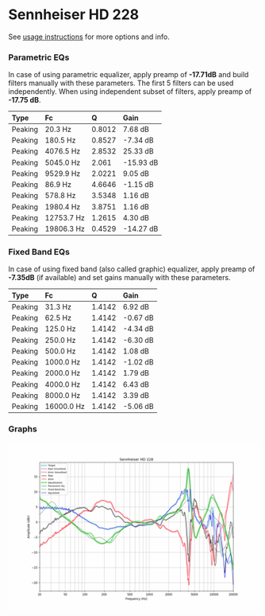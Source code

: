 # Sennheiser HD 228
See [usage instructions](https://github.com/jaakkopasanen/AutoEq#usage) for more options and info.

### Parametric EQs
In case of using parametric equalizer, apply preamp of **-17.71dB** and build filters manually
with these parameters. The first 5 filters can be used independently.
When using independent subset of filters, apply preamp of **-17.75 dB**.

| Type    | Fc         |      Q | Gain      |
|:--------|:-----------|:-------|:----------|
| Peaking | 20.3 Hz    | 0.8012 | 7.68 dB   |
| Peaking | 180.5 Hz   | 0.8527 | -7.34 dB  |
| Peaking | 4076.5 Hz  | 2.8532 | 25.33 dB  |
| Peaking | 5045.0 Hz  | 2.061  | -15.93 dB |
| Peaking | 9529.9 Hz  | 2.0221 | 9.05 dB   |
| Peaking | 86.9 Hz    | 4.6646 | -1.15 dB  |
| Peaking | 578.8 Hz   | 3.5348 | 1.16 dB   |
| Peaking | 1980.4 Hz  | 3.8751 | 1.16 dB   |
| Peaking | 12753.7 Hz | 1.2615 | 4.30 dB   |
| Peaking | 19806.3 Hz | 0.4529 | -14.27 dB |

### Fixed Band EQs
In case of using fixed band (also called graphic) equalizer, apply preamp of **-7.35dB**
(if available) and set gains manually with these parameters.

| Type    | Fc         |      Q | Gain     |
|:--------|:-----------|:-------|:---------|
| Peaking | 31.3 Hz    | 1.4142 | 6.92 dB  |
| Peaking | 62.5 Hz    | 1.4142 | -0.67 dB |
| Peaking | 125.0 Hz   | 1.4142 | -4.34 dB |
| Peaking | 250.0 Hz   | 1.4142 | -6.30 dB |
| Peaking | 500.0 Hz   | 1.4142 | 1.08 dB  |
| Peaking | 1000.0 Hz  | 1.4142 | -1.02 dB |
| Peaking | 2000.0 Hz  | 1.4142 | 1.79 dB  |
| Peaking | 4000.0 Hz  | 1.4142 | 6.43 dB  |
| Peaking | 8000.0 Hz  | 1.4142 | 3.39 dB  |
| Peaking | 16000.0 Hz | 1.4142 | -5.06 dB |

### Graphs
![](./Sennheiser%20HD%20228.png)